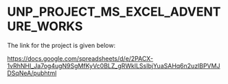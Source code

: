 # UNP_PROJECT_MS_EXCEL_ADVENTURE_WORKS

The link for the project is given below:

https://docs.google.com/spreadsheets/d/e/2PACX-1vRhNHI_Ja7og4ugN9SgMfKyVc0BLZ_gRWklLSsIbjYuaSAHq6n2uzlBPVMJDSqNeA/pubhtml
